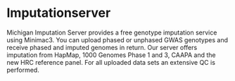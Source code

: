 # Imputationserver

Michigan Imputation Server provides a free genotype imputation service using Minimac3. You can upload phased or unphased GWAS genotypes and receive phased and imputed genomes in return. Our server offers imputation from HapMap, 1000 Genomes Phase 1 and 3, CAAPA and the new HRC reference panel. For all uploaded data sets an extensive QC is performed.
